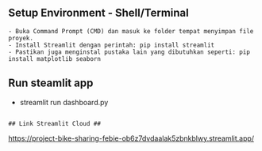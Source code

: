 ## Setup Environment - Shell/Terminal
````
- Buka Command Prompt (CMD) dan masuk ke folder tempat menyimpan file proyek.
- Install Streamlit dengan perintah: pip install streamlit
- Pastikan juga menginstal pustaka lain yang dibutuhkan seperti: pip install matplotlib seaborn
````

## Run steamlit app
- streamlit run dashboard.py
````

## Link Streamlit Cloud ##
````
https://project-bike-sharing-febie-ob6z7dvdaalak5zbnkblwy.streamlit.app/
````

